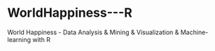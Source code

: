 # WorldHappiness---R
World Happiness - Data Analysis &amp; Mining &amp; Visualization &amp; Machine-learning with R
